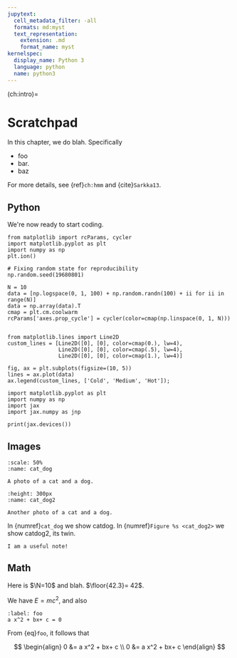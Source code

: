 ```yaml
---
jupytext:
  cell_metadata_filter: -all
  formats: md:myst
  text_representation:
    extension: .md
    format_name: myst
kernelspec:
  display_name: Python 3
  language: python
  name: python3
---
```


(ch:intro)=
# Scratchpad


In this chapter, we do blah.
Specifically

- foo
- bar.
- baz

For more details, see 
{ref}`ch:hmm` and  {cite}`Sarkka13`.


## Python

We\'re now ready to start coding.

```{code-cell}
from matplotlib import rcParams, cycler
import matplotlib.pyplot as plt
import numpy as np
plt.ion()
```

```{code-cell}
# Fixing random state for reproducibility
np.random.seed(19680801)

N = 10
data = [np.logspace(0, 1, 100) + np.random.randn(100) + ii for ii in range(N)]
data = np.array(data).T
cmap = plt.cm.coolwarm
rcParams['axes.prop_cycle'] = cycler(color=cmap(np.linspace(0, 1, N)))


from matplotlib.lines import Line2D
custom_lines = [Line2D([0], [0], color=cmap(0.), lw=4),
                Line2D([0], [0], color=cmap(.5), lw=4),
                Line2D([0], [0], color=cmap(1.), lw=4)]

fig, ax = plt.subplots(figsize=(10, 5))
lines = ax.plot(data)
ax.legend(custom_lines, ['Cold', 'Medium', 'Hot']);
```

```{code-cell}
import matplotlib.pyplot as plt
import numpy as np
import jax
import jax.numpy as jnp

print(jax.devices())
```

## Images


<!---
![](https://myst-parser.readthedocs.io/en/latest/_static/logo-wide.svg)


<img src="https://github.com/probml/probml-notebooks/blob/main/images/cat_dog.jpg"
style="height:200">
-->

```{figure} /figures/cat_dog.jpg
:scale: 50%
:name: cat_dog

A photo of a cat and a dog.
```

```{figure} /figures/cat_dog.jpg
:height: 300px
:name: cat_dog2

Another photo of a cat and a dog.
```

In {numref}`cat_dog` 
we show catdog.
In {numref}`Figure %s <cat_dog2>` we show catdog2, its twin.

```{note}
I am a useful note!
```

## Math

Here is $\N=10$ and blah. $\floor{42.3}= 42$.

We have $E= mc^2$, and also

```{math}
:label: foo
a x^2 + bx+ c = 0
```

From {eq}`foo`, it follows that

$$
\begin{align}
0 &= a x^2 + bx+ c \\
0 &= a x^2 + bx+ c 
\end{align}
$$


